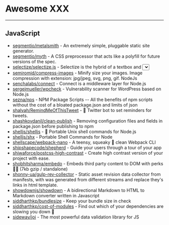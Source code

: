 # Awesome XXX

---

## JavaScript

- [segmentio/metalsmith](https://github.com/segmentio/metalsmith) - An extremely simple, pluggable static site generator.
- [segmentio/myth](https://github.com/segmentio/myth) - A CSS preprocessor that acts like a polyfill for future versions of the spec.
- [selectize/selectize.js](https://github.com/selectize/selectize.js) - Selectize is the hybrid of a textbox and <select> box. It's jQuery based and it has autocomplete and native-feeling keyboard navigation; useful for tagging, contact lists, etc.
- [semiromid/compress-images](https://github.com/semiromid/compress-images) - Minify size your images. Image compression with extension: jpg/jpeg, svg, png, gif. NodeJs
- [senchalabs/connect](https://github.com/senchalabs/connect) - Connect is a middleware layer for Node.js
- [sergejmueller/wpcheck](https://github.com/sergejmueller/wpcheck) - Vulnerability scanner for WordPress based on Node.js
- [sezna/nps](https://github.com/sezna/nps) - NPM Package Scripts -- All the benefits of npm scripts without the cost of a bloated package.json and limits of json
- [shalvah/RemindMeOfThisTweet](https://github.com/shalvah/RemindMeOfThisTweet) - 🤖 Twitter bot to set reminders for tweets.
- [shashkovdanil/clean-publish](https://github.com/shashkovdanil/clean-publish) - Removing configuration files and fields in package.json before publishing to npm
- [shelljs/shelljs](https://github.com/shelljs/shelljs) - :shell: Portable Unix shell commands for Node.js
- [shelljs/shx](https://github.com/shelljs/shx) - Portable Shell Commands for Node
- [shellscape/webpack-nano](https://github.com/shellscape/webpack-nano) - A teensy, squeaky 🐤 clean Webpack CLI
- [shipshapecode/shepherd](https://github.com/shipshapecode/shepherd) - Guide your users through a tour of your app
- [shiwaforce/postcss-high-contrast](https://github.com/shiwaforce/postcss-high-contrast) - Create high contrast version of your project with ease.
- [shobhitsharma/embedo](https://github.com/shobhitsharma/embedo) - Embeds third party content to DOM with perks 🧙‍♀️ (7kb gzip / standalone)
- [shonny-ua/gulp-rev-collector](https://github.com/shonny-ua/gulp-rev-collector) - Static asset revision data collector from manifests, with was generated from different streams and replace they's links in html template.
- [showdownjs/showdown](https://github.com/showdownjs/showdown) - A bidirectional Markdown to HTML to Markdown converter written in Javascript
- [siddharthkp/bundlesize](https://github.com/siddharthkp/bundlesize) - Keep your bundle size in check
- [siddharthkp/cost-of-modules](https://github.com/siddharthkp/cost-of-modules) - Find out which of your dependencies are slowing you down 🐢
- [sideway/joi](https://github.com/sideway/joi) - The most powerful data validation library for JS
